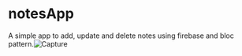 # notesApp
A simple app to add, update and delete notes using firebase and bloc pattern.![Capture](https://user-images.githubusercontent.com/63062011/132163226-92201763-f5c6-4c6b-bc93-fa69d8805fe0.PNG)

